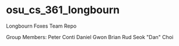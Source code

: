 # osu_cs_361_longbourn
Longbourn Foxes Team Repo 

Group Members:
Peter Conti
Daniel Gwon
Brian Rud
Seok "Dan" Choi
